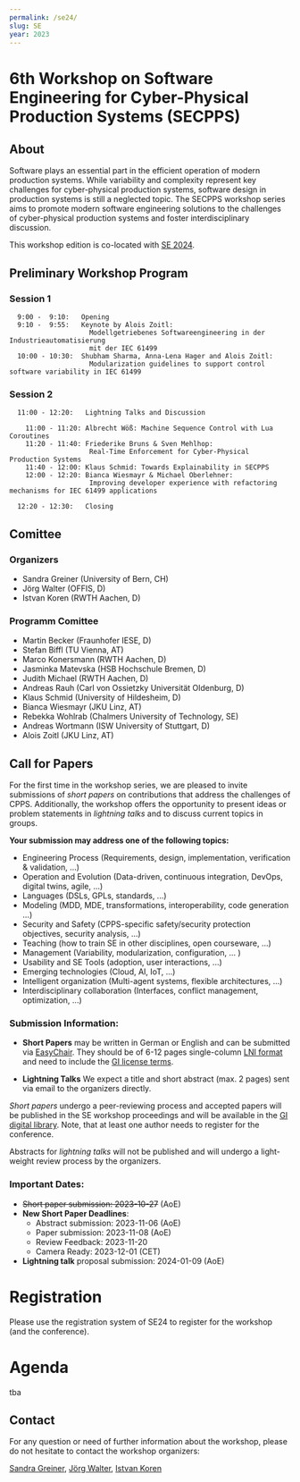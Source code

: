 ```yaml
---
permalink: /se24/
slug: SE
year: 2023 
---
```


# 6th Workshop on Software Engineering for Cyber-Physical Production Systems (SECPPS)


## About 
Software plays an essential part in the efficient operation of modern production systems. While variability and complexity represent key challenges for cyber-physical production systems,  software design in production systems is still a neglected topic. The SECPPS workshop series aims to promote modern software engineering solutions to the challenges of cyber-physical production systems and foster interdisciplinary discussion.

This workshop edition is co-located with [SE 2024](https://se2024.se.jku.at/).



## Preliminary Workshop Program

###  Session 1

      9:00 -  9:10:   Opening 
      9:10 -  9:55:   Keynote by Alois Zoitl: 
                        Modellgetriebenes Softwareengineering in der Industrieautomatisierung 
                        mit der IEC 61499  
      10:00 - 10:30:  Shubham Sharma, Anna-Lena Hager and Alois Zoitl: 
                        Modularization guidelines to support control software variability in IEC 61499 

###  Session 2

      11:00 - 12:20:   Lightning Talks and Discussion

        11:00 - 11:20: Albrecht Wöß: Machine Sequence Control with Lua Coroutines
        11:20 - 11:40: Friederike Bruns & Sven Mehlhop: 
                        Real-Time Enforcement for Cyber-Physical Production Systems
        11:40 - 12:00: Klaus Schmid: Towards Explainability in SECPPS
        12:00 - 12:20: Bianca Wiesmayr & Michael Oberlehner: 
                        Improving developer experience with refactoring mechanisms for IEC 61499 applications 

      12:20 - 12:30:   Closing 
  


## Comittee
### Organizers
  
  * Sandra Greiner (University of Bern, CH)
  * Jörg Walter (OFFIS, D)
  * Istvan Koren (RWTH Aachen, D)

### Programm Comittee
  
  * Martin Becker (Fraunhofer IESE, D)
  * Stefan Biffl (TU Vienna, AT)
  * Marco Konersmann (RWTH Aachen, D)
  * Jasminka Matevska (HSB Hochschule Bremen, D)
  * Judith Michael (RWTH Aachen, D)
  * Andreas Rauh (Carl von Ossietzky Universität Oldenburg, D)
  * Klaus Schmid (University of Hildesheim, D)
  * Bianca Wiesmayr (JKU Linz, AT)
  * Rebekka Wohlrab (Chalmers  University of Technology, SE)
  * Andreas Wortmann (ISW University of Stuttgart, D)
  * Alois Zoitl (JKU Linz, AT)

## Call for Papers
For the first time in the workshop series, we are pleased to invite submissions of *short papers* on contributions that address the challenges of CPPS. Additionally, the workshop offers the opportunity to present ideas or problem statements in *lightning talks* and to discuss current topics in groups.

**Your submission may address one of the following topics:**

<ul>
  <li>Engineering Process (Requirements, design, implementation, verification & validation, ...)</li>
  <li>Operation and Evolution (Data-driven, continuous integration, DevOps, digital twins, agile, ...)</li>
  <li>Languages (DSLs, GPLs, standards, ...)</li>
  <li>Modeling (MDD, MDE, transformations, interoperability, code generation ...)</li>
  <li>Security and Safety (CPPS-specific safety/security protection objectives, security analysis, ...)</li>
  <li>Teaching (how to train SE in other disciplines, open courseware, ...)</li>
  <li>Management (Variability, modularization, configuration, ... )</li>
  <li>Usability and SE Tools (adoption, user interactions, ...)</li>
  <li>Emerging technologies (Cloud, AI, IoT, ...)</li>
  <li>Intelligent organization (Multi-agent systems, flexible architectures, ...)</li>
  <li>Interdisciplinary collaboration (Interfaces, conflict management, optimization, ...)</li>
</ul>

### Submission Information:
  
  * **Short Papers** may be written in German or English and can be submitted via [EasyChair](https://easychair.org/conferences/?conf=secpps2024). They should be of 6-12 pages single-column [LNI format](https://github.com/gi-ev/LNI) and need to include the [GI license terms](https://confluence.gi.de/display/GIDOCS/Nutzungslizenzen).

  * **Lightning Talks** We expect a title and short abstract (max. 2 pages) sent via email to the organizers directly.

  *Short papers* undergo a peer-reviewing process and accepted papers will be published in the SE workshop proceedings and will be available in the [GI digital library](dl.gi.de). Note, that at least one author needs to register for the conference. 
  
  Abstracts for *lightning talks* will not be published and will undergo a light-weight review process by the organizers.

### Important Dates:

  * <del> Short paper submission: 2023-10-27</del> (AoE)
  * **New Short Paper Deadlines**: 
      - Abstract submission:  2023-11-06 (AoE)
      - Paper submission:     2023-11-08 (AoE)
      - Review Feedback: 2023-11-20	
      - Camera Ready: 2023-12-01 (CET)
  * **Lightning talk** proposal submission: 2024-01-09 (AoE)

# Registration

Please use the registration system of SE24 to register for the workshop (and the conference).

# Agenda

tba

## Contact

For any question or need of further information about the workshop, please do not hesitate to contact the workshop organizers:

[Sandra Greiner](mailto:sandra.greiner@unibe.ch), [Jörg Walter](mailto:joerg.walter@offis.de), [Istvan Koren](mailto:koren@pads.rwth-aachen.de)

